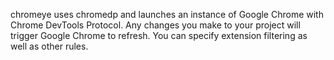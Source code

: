 chromeye uses chromedp and launches an instance of Google Chrome with Chrome DevTools Protocol. Any changes you make to your project will trigger Google Chrome to refresh. You can specify extension filtering as well as other rules.
